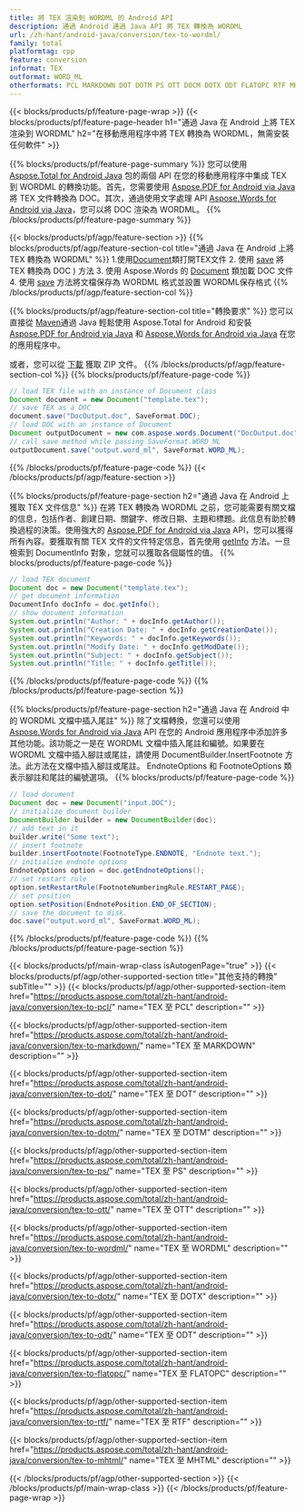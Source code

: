 ```yaml
---
title: 將 TEX 渲染到 WORDML 的 Android API
description: 通過 Android 通過 Java API 將 TEX 轉換為 WORDML
url: /zh-hant/android-java/conversion/tex-to-wordml/
family: total
platformtag: cpp
feature: conversion
informat: TEX
outformat: WORD_ML
otherformats: PCL MARKDOWN DOT DOTM PS OTT DOCM DOTX ODT FLATOPC RTF MHTML
---
```

{{< blocks/products/pf/feature-page-wrap >}}
{{< blocks/products/pf/feature-page-header h1="通過 Java 在 Android 上將 TEX 渲染到 WORDML" h2="在移動應用程序中將 TEX 轉換為 WORDML，無需安裝任何軟件" >}}

{{% blocks/products/pf/feature-page-summary %}}
您可以使用 [Aspose.Total for Android Java](https://products.aspose.com/total/android-java/) 包的兩個 API 在您的移動應用程序中集成 TEX 到 WORDML 的轉換功能。首先，您需要使用 [Aspose.PDF for Android via Java](https://products.aspose.com/pdf/android-java/) 將 TEX 文件轉換為 DOC。其次，通過使用文字處理 API [Aspose.Words for Android via Java](https://products.aspose.com/words/android-java/)，您可以將 DOC 渲染為 WORDML。 
{{% /blocks/products/pf/feature-page-summary  %}}

{{< blocks/products/pf/agp/feature-section >}}
{{% blocks/products/pf/agp/feature-section-col title="通過 Java 在 Android 上將 TEX 轉換為 WORDML" %}}
1.使用[Document](https://reference.aspose.com/pdf/java/com.aspose.pdf/Document)類打開TEX文件
2. 使用 [save](https://reference.aspose.com/pdf/java/com.aspose.pdf/Document#save-java.lang.String-com.aspose.pdf.SaveOptions-) 將 TEX 轉換為 DOC ) 方法
3. 使用 Aspose.Words 的 [Document](https://reference.aspose.com/words/java/com.aspose.words/Document) 類加載 DOC 文件
4. 使用 [save](https://reference.aspose.com/words/java/com.aspose.words/Document#save(java.lang.String,int)) 方法將文檔保存為 WORDML 格式並設置 WORDML保存格式
{{% /blocks/products/pf/agp/feature-section-col %}}

{{% blocks/products/pf/agp/feature-section-col title="轉換要求" %}}
您可以直接從 [Maven](https://repository.aspose.com/webapp/#/artifacts/browse/tree/General/repo/com/aspose/aspose-total)通過 Java 輕鬆使用 Aspose.Total for Android 和安裝 [Aspose.PDF for Android via Java](https://docs.aspose.com/pdf/androidjava/installation/) 和 [Aspose.Words for Android via Java](https://docs.aspose.com/words/java/install-aspose-words-for-android-via-java/#install-asposewords-for-android-via-java-from-maven-repository) 在您的應用程序中。

或者，您可以從 [下載](https://downloads.aspose.com/total/androidjava) 獲取 ZIP 文件。
{{% /blocks/products/pf/agp/feature-section-col %}}
{{% blocks/products/pf/feature-page-code %}}

```java
// load TEX file with an instance of Document class
Document document = new Document("template.tex");
// save TEX as a DOC 
document.save("DocOutput.doc", SaveFormat.DOC); 
// load DOC with an instance of Document
Document outputDocument = new com.aspose.words.Document("DocOutput.doc");
// call save method while passing SaveFormat.WORD_ML
outputDocument.save("output.word_ml", SaveFormat.WORD_ML);   
```

{{% /blocks/products/pf/feature-page-code %}}
{{< /blocks/products/pf/agp/feature-section >}}

{{% blocks/products/pf/feature-page-section  h2="通過 Java 在 Android 上獲取 TEX 文件信息" %}}
在將 TEX 轉換為 WORDML 之前，您可能需要有關文檔的信息，包括作者、創建日期、關鍵字、修改日期、主題和標題。此信息有助於轉換過程的決策。使用強大的 [Aspose.PDF for Android via Java](https://docs.aspose.com/pdf/androidjava/) API，您可以獲得所有內容。要獲取有關 TEX 文件的文件特定信息，首先使用 [getInfo](https://參考.aspose.com/pdf/java/com.aspose.pdf/Document#getInfo--) 方法。一旦檢索到 DocumentInfo 對象，您就可以獲取各個屬性的值。
{{% blocks/products/pf/feature-page-code %}}

```java
// load TEX document
Document doc = new Document("template.tex");
// get document information
DocumentInfo docInfo = doc.getInfo();
// show document information
System.out.println("Author: " + docInfo.getAuthor());
System.out.println("Creation Date: " + docInfo.getCreationDate());
System.out.println("Keywords: " + docInfo.getKeywords());
System.out.println("Modify Date: " + docInfo.getModDate());
System.out.println("Subject: " + docInfo.getSubject());
System.out.println("Title: " + docInfo.getTitle());
```
{{% /blocks/products/pf/feature-page-code  %}}
{{% /blocks/products/pf/feature-page-section %}}

{{% blocks/products/pf/feature-page-section  h2="通過 Java 在 Android 中的 WORDML 文檔中插入尾註" %}}
除了文檔轉換，您還可以使用 [Aspose.Words for Android via Java](https://products.aspose.com/words/androidjava/) API 在您的 Android 應用程序中添加許多其他功能。該功能之一是在 WORDML 文檔中插入尾註和編號。如果要在 WORDML 文檔中插入腳註或尾註，請使用 DocumentBuilder.InsertFootnote 方法。此方法在文檔中插入腳註或尾註。 EndnoteOptions 和 FootnoteOptions 類表示腳註和尾註的編號選項。
{{% blocks/products/pf/feature-page-code %}}

```java
// load document
Document doc = new Document("input.DOC");
// initialize document builder
DocumentBuilder builder = new DocumentBuilder(doc);
// add text in it
builder.write("Some text");
// insert footnote
builder.insertFootnote(FootnoteType.ENDNOTE, "Endnote text.");
// initialize endnote options
EndnoteOptions option = doc.getEndnoteOptions();
// set restart rule
option.setRestartRule(FootnoteNumberingRule.RESTART_PAGE);
// set position
option.setPosition(EndnotePosition.END_OF_SECTION);
// save the document to disk.
doc.save("output.word_ml", SaveFormat.WORD_ML);  
```
{{% /blocks/products/pf/feature-page-code  %}}
{{% /blocks/products/pf/feature-page-section %}}

{{< blocks/products/pf/main-wrap-class isAutogenPage="true" >}}
{{< blocks/products/pf/agp/other-supported-section title="其他支持的轉換" subTitle="" >}}
{{< blocks/products/pf/agp/other-supported-section-item href="https://products.aspose.com/total/zh-hant/android-java/conversion/tex-to-pcl/" name="TEX 至 PCL" description="" >}}

{{< blocks/products/pf/agp/other-supported-section-item href="https://products.aspose.com/total/zh-hant/android-java/conversion/tex-to-markdown/" name="TEX 至 MARKDOWN" description="" >}}

{{< blocks/products/pf/agp/other-supported-section-item href="https://products.aspose.com/total/zh-hant/android-java/conversion/tex-to-dot/" name="TEX 至 DOT" description="" >}}

{{< blocks/products/pf/agp/other-supported-section-item href="https://products.aspose.com/total/zh-hant/android-java/conversion/tex-to-dotm/" name="TEX 至 DOTM" description="" >}}

{{< blocks/products/pf/agp/other-supported-section-item href="https://products.aspose.com/total/zh-hant/android-java/conversion/tex-to-ps/" name="TEX 至 PS" description="" >}}

{{< blocks/products/pf/agp/other-supported-section-item href="https://products.aspose.com/total/zh-hant/android-java/conversion/tex-to-ott/" name="TEX 至 OTT" description="" >}}

{{< blocks/products/pf/agp/other-supported-section-item href="https://products.aspose.com/total/zh-hant/android-java/conversion/tex-to-wordml/" name="TEX 至 WORDML" description="" >}}

{{< blocks/products/pf/agp/other-supported-section-item href="https://products.aspose.com/total/zh-hant/android-java/conversion/tex-to-dotx/" name="TEX 至 DOTX" description="" >}}

{{< blocks/products/pf/agp/other-supported-section-item href="https://products.aspose.com/total/zh-hant/android-java/conversion/tex-to-odt/" name="TEX 至 ODT" description="" >}}

{{< blocks/products/pf/agp/other-supported-section-item href="https://products.aspose.com/total/zh-hant/android-java/conversion/tex-to-flatopc/" name="TEX 至 FLATOPC" description="" >}}

{{< blocks/products/pf/agp/other-supported-section-item href="https://products.aspose.com/total/zh-hant/android-java/conversion/tex-to-rtf/" name="TEX 至 RTF" description="" >}}

{{< blocks/products/pf/agp/other-supported-section-item href="https://products.aspose.com/total/zh-hant/android-java/conversion/tex-to-mhtml/" name="TEX 至 MHTML" description="" >}}


{{< /blocks/products/pf/agp/other-supported-section >}}
{{< /blocks/products/pf/main-wrap-class >}}
{{< /blocks/products/pf/feature-page-wrap >}}